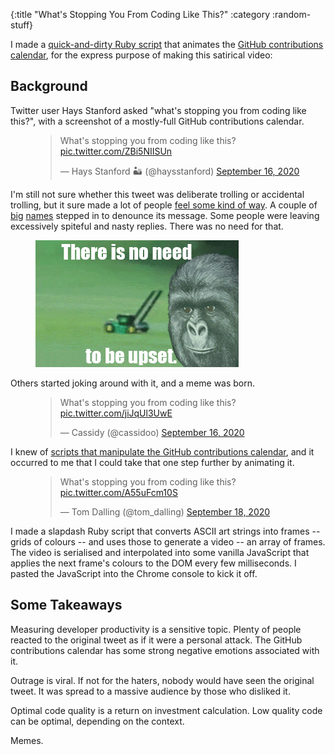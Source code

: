 {:title "What's Stopping You From Coding Like This?"
 :category :random-stuff}

I made a [quick-and-dirty Ruby script][gist] that animates the [GitHub
contributions calendar][], for the express purpose of making this
satirical video:

<widget type="youtube" video="5wbtCyZTbTU" />

<!--more-->

## Background

Twitter user Hays Stanford asked "what's stopping you from coding like
this?", with a screenshot of a mostly-full GitHub contributions
calendar.

<figure class="naked">
  <blockquote class="twitter-tweet"><p lang="en" dir="ltr">What&#39;s stopping you from coding like this? <a href="https://t.co/ZBi5NIISUn">pic.twitter.com/ZBi5NIISUn</a></p>&mdash; Hays Stanford 🏜️ (@haysstanford) <a href="https://twitter.com/haysstanford/status/1306209477226569729?ref_src=twsrc%5Etfw">September 16, 2020</a></blockquote>
</figure>

I'm still not sure whether this tweet was deliberate trolling or
accidental trolling, but it sure made a lot of people [feel some kind
of way][feel]. A couple of [big][hanselman] [names][booch] stepped in
to denounce its message. Some people were leaving excessively spiteful
and nasty replies. There was no need for that.

<figure class="naked nopadding">
  <img src="/images/posts/whats-stopping-you-from-coding-like-this/there-is-no-need.gif" alt="There is no need to be upset" />
</figure>

Others started joking around with it, and a meme was born.

<figure class="naked">
  <blockquote class="twitter-tweet"><p lang="en" dir="ltr">What&#39;s stopping you from coding like this? <a href="https://t.co/jiJqUl3UwE">pic.twitter.com/jiJqUl3UwE</a></p>&mdash; Cassidy (@cassidoo) <a href="https://twitter.com/cassidoo/status/1306263579897688065?ref_src=twsrc%5Etfw">September 16, 2020</a></blockquote>
</figure>

I knew of [scripts that manipulate the GitHub contributions
calendar][commit_script], and it occurred to me that I could take that
one step further by animating it.

<figure class="naked">
  <blockquote class="twitter-tweet"><p lang="en" dir="ltr">What&#39;s stopping you from coding like this? <a href="https://t.co/A55uFcm10S">pic.twitter.com/A55uFcm10S</a></p>&mdash; Tom Dalling (@tom_dalling) <a href="https://twitter.com/tom_dalling/status/1306855833519534080?ref_src=twsrc%5Etfw">September 18, 2020</a></blockquote>
</figure>

I made a slapdash Ruby script that converts ASCII art strings into
frames -- grids of colours -- and uses those to generate a video -- an
array of frames. The video is serialised and interpolated into some
vanilla JavaScript that applies the next frame's colours to the DOM
every few milliseconds. I pasted the JavaScript into the Chrome
console to kick it off.


## Some Takeaways

Measuring developer productivity is a sensitive topic. Plenty of
people reacted to the original tweet as if it were a personal attack.
The GitHub contributions calendar has some strong negative emotions
associated with it.

Outrage is viral. If not for the haters, nobody would have seen the
original tweet. It was spread to a massive audience by those who
disliked it. 

Optimal code quality is a return on investment calculation. Low
quality code can be optimal, depending on the context.

Memes.

<script async src="https://platform.twitter.com/widgets.js" charset="utf-8"></script>

[commit_script]: https://bd808.com/blog/2013/04/17/hacking-github-contributions-calendar/
[GitHub contributions calendar]: https://docs.github.com/en/github/setting-up-and-managing-your-github-profile/viewing-contributions-on-your-profile#contributions-calendar
[gist]: https://gist.github.com/tomdalling/2540a1c785d51da2bf0d57164bd26d96
[feel]: http://onlineslangdictionary.com/meaning-definition-of/feel-some-kind-of-way
[hanselman]: https://twitter.com/shanselman/status/1306719133615050752
[booch]: https://twitter.com/Grady_Booch/status/1306252038834016258
